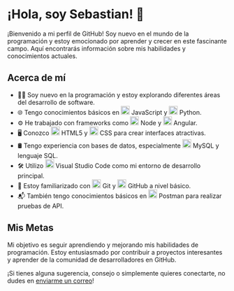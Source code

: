 # ¡Hola, soy Sebastian! 👋

¡Bienvenido a mi perfil de GitHub! Soy nuevo en el mundo de la programación y estoy emocionado por aprender y crecer en este fascinante campo. Aquí encontrarás información sobre mis habilidades y conocimientos actuales.

## Acerca de mí

- 👨‍💻 Soy nuevo en la programación y estoy explorando diferentes áreas del desarrollo de software.
- 🌐 Tengo conocimientos básicos en <img src="https://img.icons8.com/color/20/000000/javascript.png" width="20" height="20"/> JavaScript y <img src="https://img.icons8.com/color/20/000000/python.png" width="20" height="20"/> Python.
- ⚙️ He trabajado con frameworks como <img src="https://img.icons8.com/color/20/000000/nodejs.png" width="20" height="20"/> Node y <img src="https://img.icons8.com/color/20/000000/angularjs.png" width="20" height="20"/> Angular.
- 🖥️ Conozco <img src="https://img.icons8.com/color/20/000000/html-5.png" width="20" height="20"/> HTML5 y <img src="https://img.icons8.com/color/20/000000/css3.png" width="20" height="20"/> CSS para crear interfaces atractivas.
- 🛢️ Tengo experiencia con bases de datos, especialmente <img src="https://banner2.cleanpng.com/20180622/gxu/kisspng-mysql-database-web-development-computer-icons-mysql-5b2cc2f2df70e6.4579243815296601469152.jpg" width="20" height="20"/> MySQL y lenguaje SQL.
- 🛠️ Utilizo <img src="https://img.icons8.com/color/20/000000/visual-studio-code-2019.png" width="20" height="20"/> Visual Studio Code como mi entorno de desarrollo principal.
- 🔄 Estoy familiarizado con <img src="https://img.icons8.com/ios/20/000000/git.png" width="20" height="20"/> Git y <img src="https://img.icons8.com/ios/20/000000/github.png" width="20" height="20"/> GitHub a nivel básico.
- 📬 También tengo conocimientos básicos en <img src="https://static-00.iconduck.com/assets.00/postman-icon-1024x1024-11pmuvgb.png" width="20" height="20"/> Postman para realizar pruebas de API.

## Mis Metas

Mi objetivo es seguir aprendiendo y mejorando mis habilidades de programación. Estoy entusiasmado por contribuir a proyectos interesantes y aprender de la comunidad de desarrolladores en GitHub.

¡Si tienes alguna sugerencia, consejo o simplemente quieres conectarte, no dudes en [enviarme un correo](blandonvelezsebastian@gmail.com)!





